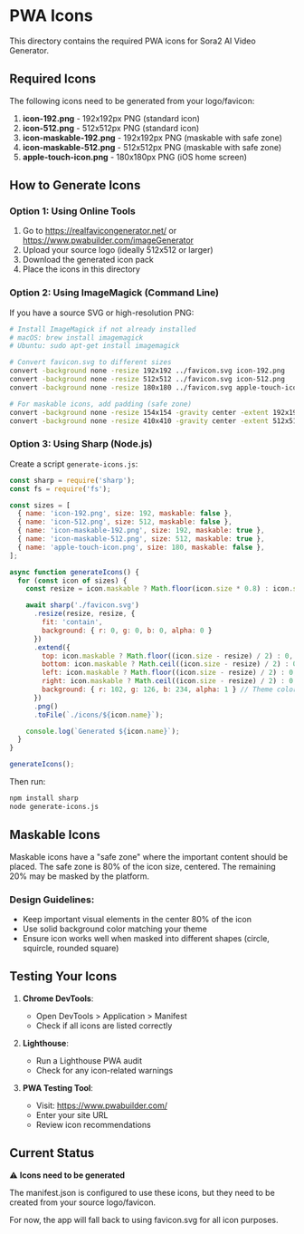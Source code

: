 # PWA Icons

This directory contains the required PWA icons for Sora2 AI Video Generator.

## Required Icons

The following icons need to be generated from your logo/favicon:

1. **icon-192.png** - 192x192px PNG (standard icon)
2. **icon-512.png** - 512x512px PNG (standard icon)
3. **icon-maskable-192.png** - 192x192px PNG (maskable with safe zone)
4. **icon-maskable-512.png** - 512x512px PNG (maskable with safe zone)
5. **apple-touch-icon.png** - 180x180px PNG (iOS home screen)

## How to Generate Icons

### Option 1: Using Online Tools

1. Go to https://realfavicongenerator.net/ or https://www.pwabuilder.com/imageGenerator
2. Upload your source logo (ideally 512x512 or larger)
3. Download the generated icon pack
4. Place the icons in this directory

### Option 2: Using ImageMagick (Command Line)

If you have a source SVG or high-resolution PNG:

```bash
# Install ImageMagick if not already installed
# macOS: brew install imagemagick
# Ubuntu: sudo apt-get install imagemagick

# Convert favicon.svg to different sizes
convert -background none -resize 192x192 ../favicon.svg icon-192.png
convert -background none -resize 512x512 ../favicon.svg icon-512.png
convert -background none -resize 180x180 ../favicon.svg apple-touch-icon.png

# For maskable icons, add padding (safe zone)
convert -background none -resize 154x154 -gravity center -extent 192x192 ../favicon.svg icon-maskable-192.png
convert -background none -resize 410x410 -gravity center -extent 512x512 ../favicon.svg icon-maskable-512.png
```

### Option 3: Using Sharp (Node.js)

Create a script `generate-icons.js`:

```javascript
const sharp = require('sharp');
const fs = require('fs');

const sizes = [
  { name: 'icon-192.png', size: 192, maskable: false },
  { name: 'icon-512.png', size: 512, maskable: false },
  { name: 'icon-maskable-192.png', size: 192, maskable: true },
  { name: 'icon-maskable-512.png', size: 512, maskable: true },
  { name: 'apple-touch-icon.png', size: 180, maskable: false },
];

async function generateIcons() {
  for (const icon of sizes) {
    const resize = icon.maskable ? Math.floor(icon.size * 0.8) : icon.size;

    await sharp('./favicon.svg')
      .resize(resize, resize, {
        fit: 'contain',
        background: { r: 0, g: 0, b: 0, alpha: 0 }
      })
      .extend({
        top: icon.maskable ? Math.floor((icon.size - resize) / 2) : 0,
        bottom: icon.maskable ? Math.ceil((icon.size - resize) / 2) : 0,
        left: icon.maskable ? Math.floor((icon.size - resize) / 2) : 0,
        right: icon.maskable ? Math.ceil((icon.size - resize) / 2) : 0,
        background: { r: 102, g: 126, b: 234, alpha: 1 } // Theme color
      })
      .png()
      .toFile(`./icons/${icon.name}`);

    console.log(`Generated ${icon.name}`);
  }
}

generateIcons();
```

Then run:
```bash
npm install sharp
node generate-icons.js
```

## Maskable Icons

Maskable icons have a "safe zone" where the important content should be placed. The safe zone is 80% of the icon size, centered. The remaining 20% may be masked by the platform.

### Design Guidelines:
- Keep important visual elements in the center 80% of the icon
- Use solid background color matching your theme
- Ensure icon works well when masked into different shapes (circle, squircle, rounded square)

## Testing Your Icons

1. **Chrome DevTools**:
   - Open DevTools > Application > Manifest
   - Check if all icons are listed correctly

2. **Lighthouse**:
   - Run a Lighthouse PWA audit
   - Check for any icon-related warnings

3. **PWA Testing Tool**:
   - Visit: https://www.pwabuilder.com/
   - Enter your site URL
   - Review icon recommendations

## Current Status

⚠️ **Icons need to be generated**

The manifest.json is configured to use these icons, but they need to be created from your source logo/favicon.

For now, the app will fall back to using favicon.svg for all icon purposes.
